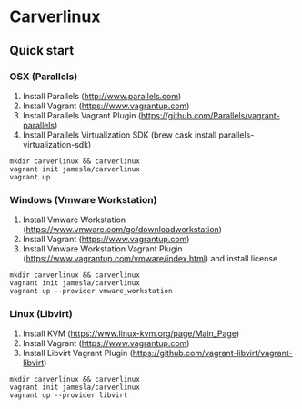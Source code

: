 # Carverlinux

## Quick start

### OSX (Parallels)

1. Install Parallels (http://www.parallels.com)
2. Install Vagrant (https://www.vagrantup.com)
2. Install Parallels Vagrant Plugin (https://github.com/Parallels/vagrant-parallels)
3. Install Parallels Virtualization SDK (brew cask install parallels-virtualization-sdk)

```
mkdir carverlinux && carverlinux
vagrant init jamesla/carverlinux
vagrant up
```

### Windows (Vmware Workstation)

1. Install Vmware Workstation (https://www.vmware.com/go/downloadworkstation)
2. Install Vagrant (https://www.vagrantup.com)
3. Install Vmware Workstation Vagrant Plugin (https://www.vagrantup.com/vmware/index.html) and install license

```
mkdir carverlinux && carverlinux
vagrant init jamesla/carverlinux
vagrant up --provider vmware_workstation

```

### Linux (Libvirt)

1. Install KVM (https://www.linux-kvm.org/page/Main_Page)
2. Install Vagrant (https://www.vagrantup.com)
3. Install Libvirt Vagrant Plugin (https://github.com/vagrant-libvirt/vagrant-libvirt)

```
mkdir carverlinux && carverlinux
vagrant init jamesla/carverlinux
vagrant up --provider libvirt
```
